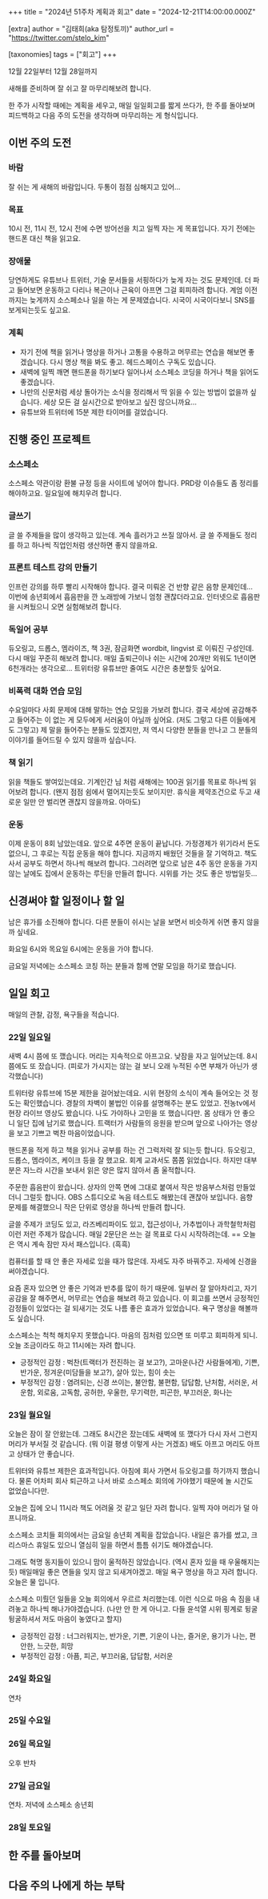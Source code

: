 +++
title = "2024년 51주차 계획과 회고"
date = "2024-12-21T14:00:00.000Z"

[extra]
author = "김태희(aka 탐정토끼)"
author_url = "https://twitter.com/stelo_kim"

[taxonomies]
tags = ["회고"]
+++

12월 22일부터 12월 28일까지

새해를 준비하며 잘 쉬고 잘 마무리해보려 합니다.

<!-- more -->

한 주가 시작할 때에는 계획을 세우고, 매일 일일회고를 짧게 쓰다가, 한 주를 돌아보며 피드백하고 다음 주의 도전을 생각하며 마무리하는 게 형식입니다.

## 이번 주의 도전

### 바람
잘 쉬는 게 새해의 바람입니다. 두통이 점점 심해지고 있어...

### 목표 
10시 전, 11시 전, 12시 전에 수면 방어선을 치고 일찍 자는 게 목표입니다. 자기 전에는 핸드폰 대신 책을 읽고요.

### 장애물
당연하게도 유튜브나 트위터, 기술 문서들을 서핑하다가 늦게 자는 것도 문제인데. 더 파고 들어보면 운동하고 다리나 복근이나 근육이 아프면 그걸 회피하려 합니다. 계엄 이전까지는 늦게까지 소스페소나 일을 하는 게 문제였습니다. 시국이 시국이다보니 SNS를 보게되는듯도 싶고요.

### 계획
- 자기 전에 책을 읽거나 명상을 하거나 고통을 수용하고 머무르는 연습을 해보면 좋겠습니다. 다시 명상 책을 봐도 좋고. 헤드스페이스 구독도 있습니다.
- 새벽에 일찍 깨면 핸드폰을 하기보다 일어나서 소스페소 코딩을 하거나 책을 읽어도 좋겠습니다.
- 나만의 신문처럼 세상 돌아가는 소식을 정리해서 딱 읽을 수 있는 방법이 없을까 싶습니다. 세상 모든 걸 실시간으로 받아보고 싶진 않으니까요...
- 유튜브와 트위터에 15분 제한 타이머를 걸었습니다.

## 진행 중인 프로젝트

### 소스페소
소스페소 약관이랑 환불 규정 등을 사이트에 넣어야 합니다. PRD랑 이슈들도 좀 정리를 해야하고요. 일요일에 해치우려 합니다.

### 글쓰기
글 쓸 주제들을 많이 생각하고 있는데. 계속 흘러가고 쓰질 않아서. 글 쓸 주제들도 정리를 하고 하나씩 직업인처럼 생산하면 좋지 않을까요.

### 프론트 테스트 강의 만들기

인프런 강의를 하루 빨리 시작해야 합니다. 결국 미뤄온 건 반향 같은 음향 문제인데... 이번에 송년회에서 흡음판을 깐 노래방에 가보니 엄청 괜찮더라고요. 인터넷으로 흡음판을 시켜뒀으니 오면 실험해보려 합니다.

### 독일어 공부

듀오링고, 드롭스, 멤라이즈, 책 3권, 잠금화면 wordbit, lingvist 로 이뤄진 구성인데. 다시 매일 꾸준히 해보려 합니다. 매일 출퇴근이나 쉬는 시간에 20개만 외워도 1년이면 6천개라는 생각으로... 트위터랑 유튜브만 줄여도 시간은 충분할듯 싶어요.

### 비폭력 대화 연습 모임

수요일마다 사회 문제에 대해 말하는 연습 모임을 가보려 합니다. 결국 세상에 공감해주고 들어주는 이 없는 게 모두에게 서러움이 아닐까 싶어요. (저도 그렇고 다른 이들에게도 그렇고) 제 말을 들어주는 분들도 있겠지만, 저 역시 다양한 분들을 만나고 그 분들의 이야기를 들어드릴 수 있지 않을까 싶습니다.

### 책 읽기

읽을 책들도 쌓여있는데요. 기계인간 님 처럼 새해에는 100권 읽기를 목표로 하나씩 읽어보려 합니다. (왠지 점점 쉼에서 멀어지는듯도 보이지만. 휴식을 제약조건으로 두고 새로운 일만 안 벌리면 괜찮지 않을까요. 아마도)

### 운동

이제 운동이 8회 남았는데요. 앞으로 4주면 운동이 끝납니다. 가정경제가 위기라서 돈도 없으니, 그 후로는 직접 운동을 해야 합니다. 지금까지 배웠던 것들을 잘 기억하고. 책도 사서 공부도 하면서 하나씩 해보려 합니다. 그러려면 앞으로 남은 4주 동안 운동을 가지 않는 날에도 집에서 운동하는 루틴을 만들려 합니다. 시위를 가는 것도 좋은 방법일듯...

## 신경써야 할 일정이나 할 일
남은 휴가를 소진해야 합니다. 다른 분들이 쉬시는 날을 보면서 비슷하게 쉬면 좋지 않을까 싶네요.

화요일 6시와 목요일 6시에는 운동을 가야 합니다.

금요일 저녁에는 소스페소 코칭 하는 분들과 함께 연말 모임을 하기로 했습니다. 

## 일일 회고

매일의 관찰, 감정, 욕구들을 적습니다.

### 22일 일요일

새벽 4시 쯤에 또 깼습니다. 머리는 지속적으로 아프고요. 낮잠을 자고 일어났는데. 8시 쯤에도 또 잤습니다. (피로가 가시지는 않는 걸 보니 오래 누적된 수면 부채가 아닌가 생각했습니다)

트위터랑 유튜브에 15분 제한을 걸어놨는데요. 시위 현장의 소식이 계속 들어오는 것 정도는 확인했습니다. 경찰의 차벽이 불법인 이유를 설명해주는 분도 있었고. 전농tv에서 현장 라이브 영상도 봤습니다. 나도 가야하나 고민을 또 했습니다만. 몸 상태가 안 좋으니 일단 집에 남기로 했습니다. 트랙터가 사람들의 응원을 받으며 앞으로 나아가는 영상을 보고 기쁘고 벅찬 마음이었습니다.

핸드폰을 적게 하고 책을 읽거나 공부를 하는 건 그럭저럭 잘 되는듯 합니다. 듀오링고, 드롭스, 멤라이즈, 케이크 등을 잘 했고요. 회계 교과서도 쫌쫌 읽었습니다. 하지만 대부분은 자느라 시간을 보내서 읽은 양은 많지 않아서 좀 울적합니다.

주문한 흡음판이 왔습니다. 상자의 안쪽 면에 그대로 붙여서 작은 방음부스처럼 만들었더니 그럴듯 합니다. OBS 스튜디오로 녹음 테스트도 해봤는데 괜찮아 보입니다. 음향 문제를 해결했으니 작은 단위로 영상을 하나씩 만들려 합니다.

글쓸 주제가 코딩도 있고, 라즈베리파이도 있고, 접근성이나, 가추법이나 과학철학처럼 이런 저런 주제가 많습니다. 매일 2문단은 쓰는 걸 목표로 다시 시작하려는데. == 오늘은 역시 계속 잠만 자서 패스입니다. (흑흑)

컴퓨터를 할 때 안 좋은 자세로 있을 때가 많은데. 자세도 자주 바꿔주고. 자세에 신경을 써야겠습니다.

요즘 혼자 있으면 안 좋은 기억과 반추를 많이 하기 때문에. 일부러 잘 알아차리고, 자기 공감을 잘 해주면서, 머무르는 연습을 해보려 하고 있습니다. 이 회고를 쓰면서 긍정적인 감정들이 있었다는 걸 되새기는 것도 나름 좋은 효과가 있었습니다. 욕구 명상을 해볼까도 싶습니다.

소스페소는 척척 해치우지 못했습니다. 마음의 짐처럼 있으면 또 미루고 회피하게 되니. 오늘 조금이라도 하고 11시에는 자려 합니다.

- 긍정적인 감정 : 벅찬(트랙터가 전진하는 걸 보고?), 고마운(나간 사람들에게), 기쁜, 반가운, 정겨운(미담들을 보고?), 살아 있는, 힘이 솟는
- 부정적인 감정 : 염려되는, 신경 쓰이는, 불안함, 불편함, 답답함, 난처함, 서러운, 서운함, 외로움, 고독함, 공허한, 우울한, 무기력한, 피곤한, 부끄러운, 화나는

### 23일 월요일

오늘은 잠이 잘 안왔는데. 그래도 8시간은 잤는데도 새벽에 또 깼다가 다시 자서 그런지 머리가 부서질 것 같습니다. (뭐 이걸 평생 이렇게 사는 거겠죠) 배도 아프고 머리도 아프고 상태가 안 좋습니다.

트위터와 유튜브 제한은 효과적입니다. 아침에 회사 가면서 듀오링고를 하기까지 했습니다. 물론 어차피 회사 퇴근하고 나서 바로 소스페소 회의에 가야했기 때문에 놀 시간도 없었습니다만.

오늘은 집에 오니 11시라 책도 어려울 것 같고 일단 자려 합니다. 일찍 자야 머리가 덜 아프니까요.

소스페소 코치들 회의에서는 금요일 송년회 계획을 잡았습니다. 내일은 휴가를 썼고, 크리스마스 휴일도 있으니 열심히 일을 하면서 틈틈 쉬기도 해야겠습니다.

그래도 혁명 동지들이 있으니 맘이 울적하진 않았습니다. (역시 혼자 있을 때 우울해지는듯) 매일매일 좋은 면들을 잊지 않고 되새겨야겠고. 매일 욕구 명상을 하고 자려 합니다. 오늘은 물 입니다.

소스페소 미뤘던 일들을 오늘 회의에서 우르르 처리했는데. 이런 식으로 마음 속 짐을 내려놓고 하나씩 해나가야겠습니다. (나만 안 한 게 아니고. 다들 윤석열 시위 핑계로 뒹굴뒹굴하셔서 저도 마음이 놓였다고 할지)

- 긍정적인 감정 : 너그러워지는, 반가운, 기쁜, 기운이 나는, 즐거운, 용기가 나는, 편안한, 느긋한, 희망
- 부정적인 감정 : 아픔, 피곤, 부끄러움, 답답함, 서러운

### 24일 화요일
연차

### 25일 수요일


### 26일 목요일
오후 반차

### 27일 금요일
연차. 저녁에 소스페소 송년회

### 28일 토요일

## 한 주를 돌아보며

## 다음 주의 나에게 하는 부탁
